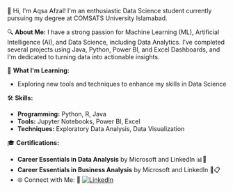 👋 Hi, I'm Aqsa Afzal! I'm an enthusiastic Data Science student currently pursuing my degree at COMSATS University Islamabad.

🔍 **About Me:**
I have a strong passion for Machine Learning (ML), Artificial Intelligence (AI), and Data Science, including Data Analytics. I’ve completed several projects using Java, Python, Power BI, and Excel Dashboards, and I'm dedicated to turning data into actionable insights.

🌱 **What I'm Learning:**
- Exploring new tools and techniques to enhance my skills in Data Science 

🛠️ **Skills:**
- **Programming:** Python, R, Java 
- **Tools:** Jupyter Notebooks, Power BI, Excel
- **Techniques:** Exploratory Data Analysis, Data Visualization

🎓 **Certifications:**
- **Career Essentials in Data Analysis** by Microsoft and LinkedIn 📊🧠
- **Career Essentials in Business Analysis** by Microsoft and LinkedIn 💼📋
- 🌐 Connect with Me:
🔗 [![LinkedIn](https://img.shields.io/badge/LinkedIn-Aqsa_Afzal-%230077B5?style=flat&logo=linkedin&logoColor=white)](https://www.linkedin.com/in/aqsa-afzal-21b0a2321)

